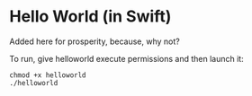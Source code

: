 # Hello World (in Swift)

Added here for prosperity, because, why not?

To run, give helloworld execute permissions and then launch it:

```
chmod +x helloworld
./helloworld
```
